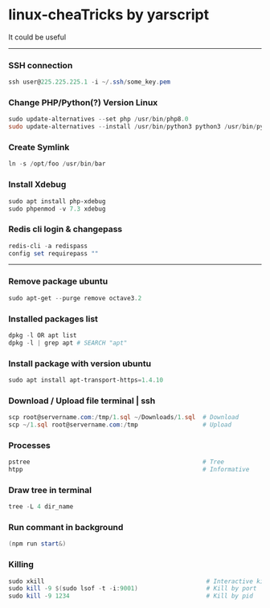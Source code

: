 # linux-cheaTricks by yarscript
It could be useful

<hr>

### SSH connection
```powershell
ssh user@225.225.225.1 -i ~/.ssh/some_key.pem
```

### Change PHP/Python(?) Version Linux
```powershell
sudo update-alternatives --set php /usr/bin/php8.0
sudo update-alternatives --install /usr/bin/python3 python3 /usr/bin/python3.9 2
```

### Create Symlink 
```powershell
ln -s /opt/foo /usr/bin/bar
```

### Install Xdebug
```powershell
sudo apt install php-xdebug
sudo phpenmod -v 7.3 xdebug
```

### Redis cli login & changepass
```powershell
redis-cli -a redispass
config set requirepass ""
```

<hr>

### Remove package ubuntu
```powershell
sudo apt-get --purge remove octave3.2
```

### Installed packages list
```powershell
dpkg -l OR apt list
dpkg -l | grep apt # SEARCH "apt"
```

### Install package with version ubuntu
```powershell
sudo apt install apt-transport-https=1.4.10
```

### Download / Upload file terminal | ssh
```powershell
scp root@servername.com:/tmp/1.sql ~/Downloads/1.sql  # Download
scp ~/1.sql root@servername.com:/tmp                  # Upload
```

### Processes
```powershell
pstree                                                # Tree
htpp                                                  # Informative
```

### Draw tree in terminal
```powershell
tree -L 4 dir_name
```

### Run commant in background
```powershell
(npm run start&)
```

### Killing
```powershell
sudo xkill                                             # Interactive kill
sudo kill -9 $(sudo lsof -t -i:9001)                   # Kill by port
sudo kill -9 1234                                      # Kill by pid
```
